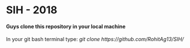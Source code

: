 # SIH - 2018

<h4> Guys clone this repository in your local machine </h4>
<p>In your git bash terminal type: <i>git clone https://github.com/RohitAg13/SIH/</i></p>
<h4>
